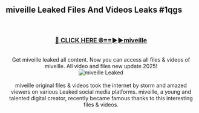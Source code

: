 ## miveille Leaked Files And Videos Leaks #1qgs
<br>
<div align="center">
<h3><a href="https://watchclip.my.id/miveille" rel="nofollow">🔴 CLICK HERE 🌐==►►miveille</a></h3>
<br>
Get miveille leaked all content. Now you can access all files & videos of miveille. All video and files new update 2025!
<br>
<a href="https://watchclip.my.id/miveille" rel="nofollow" data-target="animated-image.originalLink"><img src="https://i.ibb.co.com/WyWwxjT/player-gif2.gif" alt="miveille Leaked" style="max-width: 100%; display: inline-block;" data-target="animated-image.originalImage"></a>
<br><br>
miveille original files & videos took the internet by storm and amazed viewers on various Leaked social media platforms. miveille, a young and talented digital creator, recently became famous thanks to this interesting files & videos.
</div>
<br>